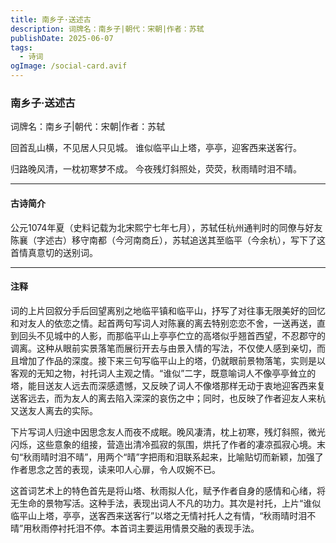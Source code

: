 ```yaml
---
title: 南乡子·送述古
description: 词牌名：南乡子|朝代：宋朝|作者：苏轼
publishDate: 2025-06-07
tags:
  - 诗词
ogImage: /social-card.avif
---
```

### 南乡子·送述古

词牌名：南乡子|朝代：宋朝|作者：苏轼

回首乱山横，不见居人只见城。
谁似临平山上塔，亭亭，迎客西来送客行。

归路晚风清，一枕初寒梦不成。
今夜残灯斜照处，荧荧，秋雨晴时泪不晴。

---------------------------------
#### 古诗简介
公元1074年夏（史料记载为北宋熙宁七年七月），苏轼任杭州通判时的同僚与好友陈襄（字述古）移守南都（今河南商丘），苏轼追送其至临平（今余杭），写下了这首情真意切的送别词。

---------------------------------------
#### 注释
词的上片回叙分手后回望离别之地临平镇和临平山，抒写了对往事无限美好的回忆和对友人的依恋之情。起首两句写词人对陈襄的离去特别恋恋不舍，一送再送，直到回头不见城中的人影，而那临平山上亭亭伫立的高塔似乎翘首西望，不忍郡守的调离。这种从眼前实景落笔而展衍开去与由景入情的写法，不仅使人感到亲切，而且增加了作品的深度。接下来三句写临平山上的塔，仍就眼前景物落笔，实则是以客观的无知之物，衬托词人主观之情。“谁似”二字，既意喻词人不像亭亭耸立的塔，能目送友人远去而深感遗憾，又反映了词人不像塔那样无动于衷地迎客西来复送客远去，而为友人的离去陷入深深的哀伤之中；同时，也反映了作者迎友人来杭又送友人离去的实际。

下片写词人归途中因思念友人而夜不成眠。晚风凄清，枕上初寒，残灯斜照，微光闪烁，这些意象的组接，营造出清冷孤寂的氛围，烘托了作者的凄凉孤寂心境。末句“秋雨晴时泪不晴”，用两个“晴”字把雨和泪联系起来，比喻贴切而新颖，加强了作者思念之苦的表现，读来叩人心扉，令人叹婉不已。

这首词艺术上的特色首先是将山塔、秋雨拟人化，赋予作者自身的感情和心绪，将无生命的景物写活。这种手法，表现出词人不凡的功力。其次是衬托，上片“谁似临平山上塔，亭亭，送客西来送客行”以塔之无情衬托人之有情，“秋雨晴时泪不晴”用秋雨停衬托泪不停。本首词主要运用情景交融的表现手法。
